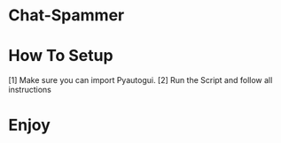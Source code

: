 # Chat-Spammer

# How To Setup
  [1] Make sure you can import Pyautogui.
  [2] Run the Script and follow all instructions
  
# Enjoy
